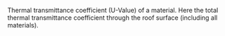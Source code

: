 ﻿Thermal transmittance coefficient (U-Value) of a material.
Here the total thermal transmittance coefficient through the roof surface (including all materials).